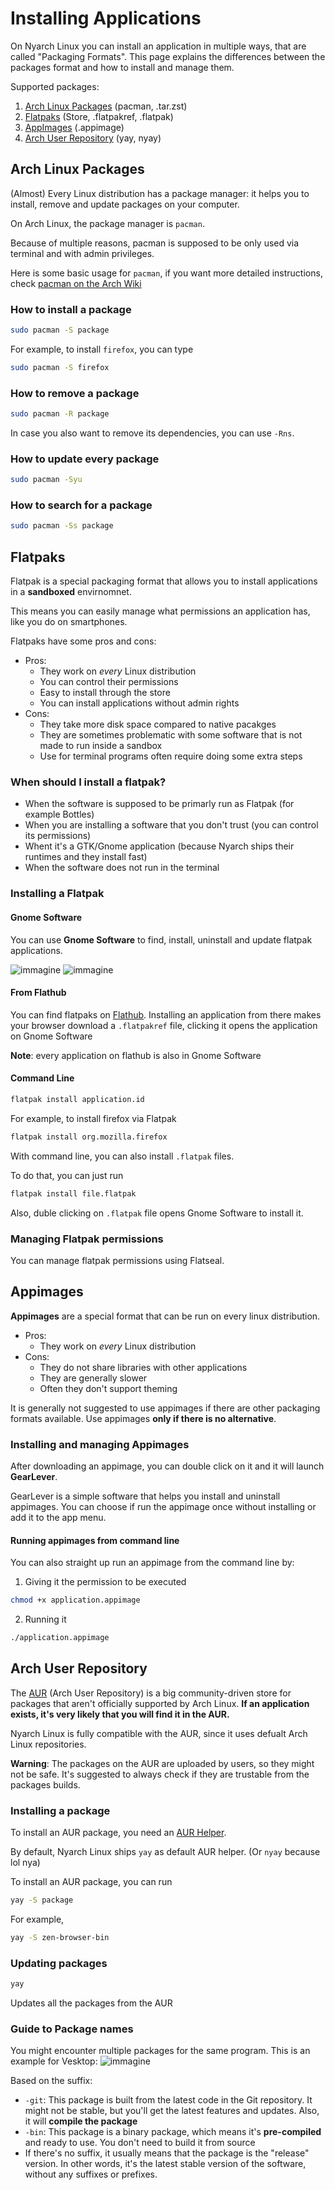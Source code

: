 # Installing Applications

On Nyarch Linux you can install an application in multiple ways, that are called "Packaging Formats".
This page explains the differences between the packages format and how to install and manage them.

Supported packages:

1. [Arch Linux Packages](#arch-linux-packages) (pacman, .tar.zst)
2. [Flatpaks](#flatpaks) (Store, .flatpakref, .flatpak)
3. [AppImages](#appimages) (.appimage)
4. [Arch User Repository](#arch-user-repository) (yay, nyay)

## Arch Linux Packages 
(Almost) Every Linux distribution has a package manager: it helps you to install, remove and update packages
on your computer. 

On Arch Linux, the package manager is `pacman`. 

Because of multiple reasons, pacman is supposed to be only used via terminal and with admin privileges.

Here is some basic usage for `pacman`, if you want more detailed instructions, check [pacman on the Arch Wiki](https://wiki.archlinux.org/title/Pacman)

### How to install a package
```bash
sudo pacman -S package
```

For example, to install `firefox`, you can type
```bash
sudo pacman -S firefox
```

### How to remove a package
```bash
sudo pacman -R package
```
In case you also want to remove its dependencies, you can use `-Rns`.

### How to update every package
```bash
sudo pacman -Syu
```
### How to search for a package
```bash
sudo pacman -Ss package
```

## Flatpaks
Flatpak is a special packaging format that allows you to install applications in a **sandboxed** envirnomnet.

This means you can easily manage what permissions an application has, like you do on smartphones.

Flatpaks have some pros and cons:
- Pros:
    - They work on *every* Linux distribution
    - You can control their permissions
    - Easy to install through the store
    - You can install applications without admin rights
- Cons:
    - They take more disk space compared to native pacakges
    - They are sometimes problematic with some software that is not made to run inside a sandbox
    - Use for terminal programs often require doing some extra steps
### When should I install a flatpak?
- When the software is supposed to be primarly run as Flatpak (for example Bottles)
- When you are installing a software that you don't trust (you can control its permissions)
- Whent it's a GTK/Gnome application (because Nyarch ships their runtimes and they install fast)
- When the software does not run in the terminal
### Installing a Flatpak
#### Gnome Software
You can use **Gnome Software** to find, install, uninstall and update flatpak applications.

![immagine](https://github.com/user-attachments/assets/34132dbc-f032-475b-90f9-1eec75f1eabd)
![immagine](https://github.com/user-attachments/assets/e2da8b38-7de6-44d3-a045-7a1b5fd4291a)
#### From Flathub
You can find flatpaks on [Flathub](https://flathub.org/). Installing an application from there makes your 
browser download a `.flatpakref` file, clicking it opens the application on Gnome Software

**Note**: every application on flathub is also in Gnome Software
#### Command Line
```bash
flatpak install application.id
```
For example, to install firefox via Flatpak
```bash
flatpak install org.mozilla.firefox
```
With command line, you can also install `.flatpak` files.

To do that, you can just run
```bash
flatpak install file.flatpak
```

Also, duble clicking on `.flatpak` file opens Gnome Software to install it.

### Managing Flatpak permissions
You can manage flatpak permissions using Flatseal.


## Appimages
**Appimages** are a special format that can be run on every linux distribution.
- Pros:
    - They work on *every* Linux distribution
- Cons:
    - They do not share libraries with other applications
    - They are generally slower
    - Often they don't support theming

It is generally not suggested to use appimages if there are other packaging formats available. 
Use appimages **only if there is no alternative**.
### Installing and managing Appimages
After downloading an appimage, you can double click on it and it will launch **GearLever**.

GearLever is a simple software that helps you install and uninstall appimages. 
You can choose if run the appimage once without installing or add it to the app menu.

#### Running appimages from command line
You can also straight up run an appimage from the command line by:
1. Giving it the permission to be executed
```bash
chmod +x application.appimage
```
2. Running it
```bash
./application.appimage
```

## Arch User Repository
The [AUR](https://aur.archlinux.org/) (Arch User Repository) is a big community-driven store for packages that aren't officially supported by Arch Linux. **If an application exists, it's very likely that you will find it in the AUR.**

Nyarch Linux is fully compatible with the AUR, since it uses defualt Arch Linux repositories.

**Warning**: The packages on the AUR are uploaded by users, so they might not be safe. It's suggested to always check if they are trustable from the packages builds.

### Installing a package
To install an AUR package, you need an [AUR Helper](https://wiki.archlinux.org/title/AUR_helpers). 

By default, Nyarch Linux ships `yay` as default AUR helper. (Or `nyay` because lol nya)

To install an AUR package, you can run
```bash
yay -S package
```
For example, 
```bash
yay -S zen-browser-bin
```

### Updating packages
```bash
yay
```
Updates all the packages from the AUR
### Guide to Package names
You might encounter multiple packages for the same program. This is an example for Vesktop:
![immagine](https://github.com/user-attachments/assets/e38667d5-a46a-4d39-8205-ad3ee276d90b)

Based on the suffix:
- `-git`: This package is built from the latest code in the Git repository. It might not be stable, but you'll get the latest features and updates. Also, it will **compile the package**
- `-bin`: This package is a binary package, which means it's **pre-compiled** and ready to use. You don't need to build it from source
- If there's no suffix, it usually means that the package is the "release" version. In other words, it's the latest stable version of the software, without any suffixes or prefixes.
